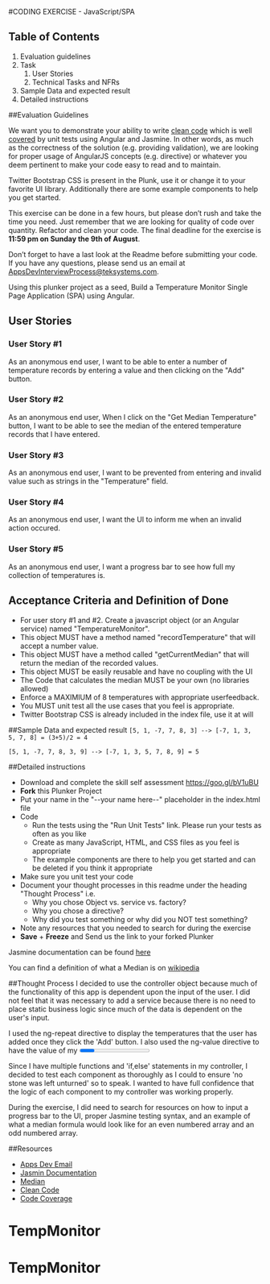 #CODING EXERCISE - JavaScript/SPA

## Table of Contents
1. Evaluation guidelines
2. Task
    1. User Stories
    2. Technical Tasks and NFRs
3. Sample Data and expected result
4. Detailed instructions

##Evaluation Guidelines 

We want you to demonstrate your ability to write [clean code][uncle bob] which is well [covered][code coverage] by unit tests using Angular and Jasmine. In other words, as much as the correctness of the solution (e.g. providing validation), we are looking for proper usage of AngularJS concepts (e.g. directive) or whatever you deem pertinent to make your code easy to read and to maintain.

Twitter Bootstrap CSS is present in the Plunk, use it or change it to your favorite UI library. Additionally there are some example components to help you get started. 

This exercise can be done in a few hours, but please don’t rush and take the time you need. Just remember that we are looking for quality of code over quantity. Refactor and clean your code. The final deadline for the exercise is **11:59 pm on Sunday the 9th of August**.

Don’t forget to have a last look at the Readme before submitting your code. If you have any questions, please send us an email at [AppsDevInterviewProcess@teksystems.com][AppsDev].

Using this plunker project as a seed, Build a Temperature Monitor Single Page Application (SPA) using Angular.

## User Stories 

### User Story #1
As an anonymous end user, I want to be able to enter a number of temperature records by entering a value and then clicking on the "Add" button.

### User Story #2
As an anonymous end user,  When I click on the "Get Median Temperature" button, I want to be able to see the median of the entered temperature records that I have entered.

### User Story #3
As an anonymous end user, I want to be prevented from entering and invalid value such as strings in the "Temperature" field.

### User Story #4
As an anonymous end user, I want the UI to inform me when an invalid action occured.

### User Story #5
As an anonymous end user, I want a progress bar to see how full my collection of temperatures is.


## Acceptance Criteria and Definition of Done
- For user story #1 and #2. Create a javascript object (or an Angular service) named "TemperatureMonitor". 
- This object MUST have a method named "recordTemperature" that will accept a number value.
- This object MUST have a method called "getCurrentMedian" that will return the median of the recorded values.
- This object MUST be easily reusable and have no coupling with the UI
- The Code that calculates the median MUST be your own (no libraries allowed)
- Enforce a MAXIMIUM of 8 temperatures with appropriate userfeedback.
- You MUST unit test all the use cases that you feel is appropriate.
- Twitter Bootstrap CSS is already included in the index file, use it at will

##Sample Data and expected result
```[5, 1, -7, 7, 8, 3] --> [-7, 1, 3, 5, 7, 8] = (3+5)/2 = 4```

```[5, 1, -7, 7, 8, 3, 9] --> [-7, 1, 3, 5, 7, 8, 9] = 5```


##Detailed instructions

- Download and complete the skill self assessment https://goo.gl/bV1uBU
- **Fork** this Plunker Project
- Put your name in the "--your name here--" placeholder in the index.html file
- Code
    - Run the tests using the "Run Unit Tests" link. Please run your tests as often as you like
    - Create as many JavaScript, HTML, and CSS files as you feel is appropriate
    - The example components are there to help you get started and can be deleted if you think it appropriate
- Make sure you unit test your code
- Document your thought processes in this readme under the heading "Thought Process" i.e. 
    - Why you chose Object vs. service vs. factory? 
    - Why you chose a directive?
    - Why did you test something or why did you NOT test something?
- Note any resources that you needed to search for during the exercise 
- **Save** + **Freeze** and Send us the link to your forked Plunker

Jasmine documentation can be found [here][Jasmine]

You can find a definition of what a Median is on [wikipedia][Median]

##Thought Process
I decided to use the controller object because much of the functionality of this app is dependent upon the input of the user. 
I did not feel that it was necessary to add a service because there is no need to place static business logic since 
much of the data is dependent on the user's input.

I used the ng-repeat directive to display the temperatures that the user has added once 
they click the 'Add' button. I also used the ng-value directive to have the value of my <progress> tag equal the length of the array that the user has inputed. Therefore, this shows
how "full" their array is. I used the ng-click directives on the 'Add' and 'Get Median Temperature'
button to initiate their corresponding functions. Lastly, I used the ng-show directive to 
display the median of the user's temperatures once they've clicked the respective button.

Since I have multiple functions and 'if,else' statements in my controller, I decided to test each component
as thoroughly as I could to ensure 'no stone was left unturned' so to speak. I wanted
to have full confidence that the logic of each component to my controller was working properly.

During the exercise, I did need to search for resources on how to input a progress bar to the UI, proper Jasmine testing syntax, and an example of what a median formula would look like for an even numbered array and an odd numbered array.

##Resources

- [Apps Dev Email][AppsDev]
- [Jasmin Documentation][Jasmine]
- [Median][Median]
- [Clean Code][uncle bob]
- [Code Coverage][code coverage]

[AppsDev]: mailto:AppsDevInterviewProcess@teksystems.com
[Jasmine]: http://jasmine.github.io/2.4/introduction.html
[Median]: http://en.wikipedia.org/wiki/Median
[uncle bob]: https://www.amazon.com/Clean-Code-Handbook-Software-Craftsmanship/dp/0132350882
[code coverage]: https://en.wikipedia.org/wiki/Code_coverage
# TempMonitor
# TempMonitor
